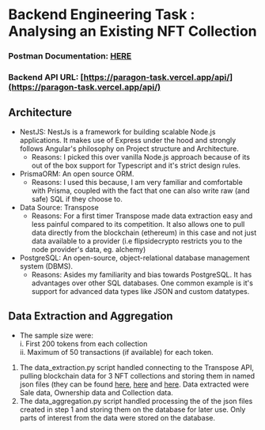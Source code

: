 # Backend Engineering Task : Analysing an Existing NFT Collection

### Postman Documentation: [HERE](https://documenter.getpostman.com/view/21354552/2s9XxtxEtf)

### Backend API URL: [https://paragon-task.vercel.app/api/](https://paragon-task.vercel.app/api/)

## Architecture

- NestJS: NestJs is a framework for building scalable Node.js applications. It makes use of Express under the hood and strongly follows Angular's philosophy on Project structure and Architecture.
  - Reasons: I picked this over vanilla Node.js approach because of its out of the box support for Typescript and it's strict design rules.
- PrismaORM: An open source ORM.
  - Reasons: I used this because, I am very familiar and comfortable with Prisma, coupled with the fact that one can also write raw (and safe) SQL if they choose to.
- Data Source: Transpose
  - Reasons: For a first timer Transpose made data extraction easy and less painful compared to its competition. It also allows one to pull data directly from the blockchain (ethereum) in this case and not just data available to a provider (i.e flipsidecrypto restricts you to the node provider's data, eg. alchemy)
- PostgreSQL: An open-source, object-relational database management system (DBMS).
  - Reasons: Asides my familiarity and bias towards PostgreSQL. It has advantages over other SQL databases. One common example is it's support for advanced data types like JSON and custom datatypes.

## Data Extraction and Aggregation

- The sample size were: <br>
  i. First 200 tokens from each collection <br>
  ii. Maximum of 50 transactions (if available) for each token.

1. The data_extraction.py script handled connecting to the Transpose API, pulling blockchain data for 3 NFT collections and storing them in named json files (they can be found [here](https://github.com/WillDera/paragon_task/tree/main/nft_owners), [here](https://github.com/WillDera/paragon_task/tree/main/nfts_list) and [here](https://github.com/WillDera/paragon_task/tree/main/sales). Data extracted were Sale data, Ownership data and Collection data.
2. The data_aggregation.py script handled processing the of the json files created in step 1 and storing them on the database for later use. Only parts of interest from the data were stored on the database.
